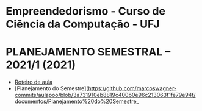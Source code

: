# Empreendedorismo - Curso de Ciência da Computação - UFJ

# PLANEJAMENTO SEMESTRAL – 2021/1 (2021)

- [Roteiro de aula](documentos/roteiro.md)
- [Planejamento do Semestre](https://github.com/marcoswagner-commits/aulapoo/blob/3a731910eb8819c400b0e96c213063f1fe79e94f/documentos/Planejamento%20do%20Semestre_
